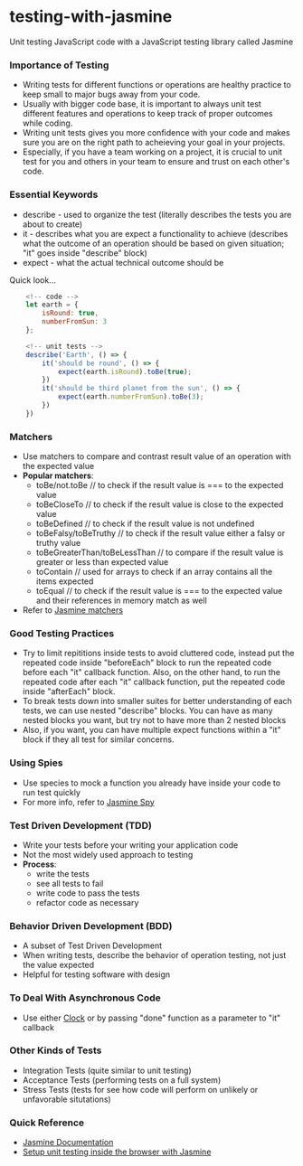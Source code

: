 # testing-with-jasmine
Unit testing JavaScript code with a JavaScript testing library called Jasmine

### Importance of Testing
* Writing tests for different functions or operations are healthy practice to keep small to major bugs away from your code.
* Usually with bigger code base, it is important to always unit test different features and operations to keep track of proper outcomes while coding.
* Writing unit tests gives you more confidence with your code and makes sure you are on the right path to acheieving your goal in your projects.
* Especially, if you have a team working on a project, it is crucial to unit test for you and others in your team to ensure and trust on each other's code.

### Essential Keywords
* describe - used to organize the test (literally describes the tests you are about to create)
* it - describes what you are expect a functionality to achieve (describes what the outcome of an operation should be based on given situation; "it" goes inside "describe" block)
* expect - what the actual technical outcome should be 

Quick look...

```js
	<!-- code -->
	let earth = {
		isRound: true,
		numberFromSun: 3
	};

	<!-- unit tests -->
	describe('Earth', () => {
		it('should be round', () => {
			expect(earth.isRound).toBe(true);
		})
		it('should be third planet from the sun', () => {
			expect(earth.numberFromSun).toBe(3);
		})
	})
```

### Matchers
* Use matchers to compare and contrast result value of an operation with the expected value
* __Popular matchers__:
	* toBe/not.toBe                	 // to check if the result value is === to the expected value
	* toBeCloseTo					 // to check if the result value is close to the expected value
	* toBeDefined					 // to check if the result value is not undefined
	* toBeFalsy/toBeTruthy			 // to check if the result value either a falsy or truthy value
	* toBeGreaterThan/toBeLessThan   // to compare if the result value is greater or less than expected value
	* toContain						 // used for arrays to check if an array contains all the items expected
	* toEqual						 // to check if the result value is === to the expected value and their references in memory match as well
* Refer to [Jasmine matchers](https://jasmine.github.io/api/2.8/matchers.html)

### Good Testing Practices
* Try to limit repititions inside tests to avoid cluttered code, instead put the repeated code inside "beforeEach" block to run the repeated code before each "it" callback function. Also, on the other hand, to run the repeated code after each "it" callback function, put the repeated code inside "afterEach" block.
* To break tests down into smaller suites for better understanding of each tests, we can use nested "describe" blocks. You can have as many nested blocks you want, but try not to have more than 2 nested blocks
* Also, if you want, you can have multiple expect functions within a "it" block if they all test for similar concerns. 

### Using Spies
* Use species to mock a function you already have inside your code to run test quickly
* For more info, refer to [Jasmine Spy](https://jasmine.github.io/api/2.8/Spy.html)

### Test Driven Development (TDD)
* Write your tests before your writing your application code
* Not the most widely used approach to testing
* __Process__:
	* write the tests
	* see all tests to fail
	* write code to pass the tests
	* refactor code as necessary

### Behavior Driven Development (BDD)
* A subset of Test Driven Development
* When writing tests, describe the behavior of operation testing, not just the value expected
* Helpful for testing software with design


### To Deal With Asynchronous Code
* Use either [Clock](https://jasmine.github.io/api/2.8/Clock.html) or by passing "done" function as a parameter to "it" callback

### Other Kinds of Tests
* Integration Tests (quite similar to unit testing)
* Acceptance Tests (performing tests on a full system)
* Stress Tests (tests for see how code will perform on unlikely or unfavorable situtations)


### Quick Reference
* [Jasmine Documentation](https://jasmine.github.io/)
* [Setup unit testing inside the browser with Jasmine]()
